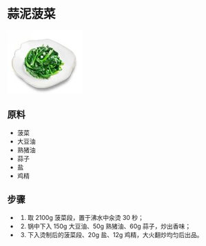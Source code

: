 # 蒜泥菠菜

![蒜泥菠菜](../images/蒜泥菠菜.jpg)

## 原料

- 菠菜
- 大豆油
- 熟猪油
- 蒜子
- 盐
- 鸡精

## 步骤

- 1. 取 2100g 菠菜段，置于沸水中汆烫 30 秒；
- 2. 锅中下入 150g 大豆油、50g 熟猪油、60g 蒜子，炒出香味；
- 3. 下入烫制后的菠菜段、20g 盐、12g 鸡精，大火翻炒均匀后出品。

